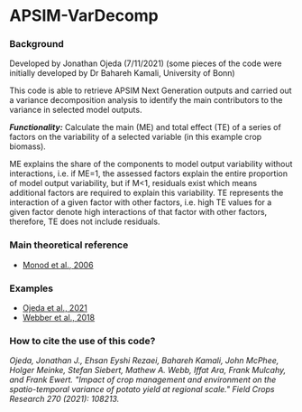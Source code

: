 # APSIM-VarDecomp

### Background
Developed by Jonathan Ojeda (7/11/2021) (some pieces of the code were initially developed by Dr Bahareh Kamali, University of Bonn)

This code is able to retrieve APSIM Next Generation outputs and carried out a variance decomposition analysis to identify the main contributors to the variance in selected model outputs.

_**Functionality:**_ Calculate the main (ME) and total effect (TE) of a series of factors on the variability of a selected variable (in this example crop biomass).

ME explains the share of the components to model output variability without interactions, 
i.e. if ME=1, the assessed factors explain the entire proportion of model output variability, 
but if M<1, residuals exist which means additional factors are required to explain this variability. 
TE represents the interaction of a given factor with other factors, i.e. high TE values for a given 
factor denote high interactions of that factor with other factors, therefore, TE does not include residuals.

### Main theoretical reference
* [Monod et al., 2006](http://ndl.ethernet.edu.et/bitstream/123456789/43022/1/53.pdf#page=70)

### Examples
* [Ojeda et al., 2021](https://www.sciencedirect.com/science/article/pii/S0378429021001593?casa_token=LqK9vdXDrgUAAAAA:oq_bfMo0l6VA9Rxu0gmf3tH5x2SZOJK4dP7GH6jVn30KFn_AYfDhbKBDhL7EkPQcJAmiDC-S3t1c)
* [Webber et al., 2018](https://www.nature.com/articles/s41467-018-06525-2)

### How to cite the use of this code?
_Ojeda, Jonathan J., Ehsan Eyshi Rezaei, Bahareh Kamali, John McPhee, Holger Meinke, Stefan Siebert, Mathew A. Webb, Iffat Ara, Frank Mulcahy, and Frank Ewert. "Impact of crop management and environment on the spatio-temporal variance of potato yield at regional scale." Field Crops Research 270 (2021): 108213._